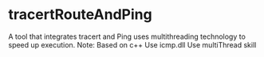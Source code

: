 # tracertRouteAndPing
A tool that integrates tracert and Ping uses multithreading technology to speed up execution.
Note:
Based on c++
Use icmp.dll
Use multiThread skill
